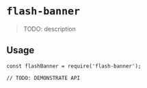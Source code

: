 # `flash-banner`

> TODO: description

## Usage

```
const flashBanner = require('flash-banner');

// TODO: DEMONSTRATE API
```
